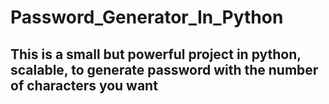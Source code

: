 <html lang="en">
<head>
    <meta charset="UTF-8">
    <meta name="viewport" content="width=device-width, initial-scale=1.0">
</head>
<body>
    <h1>Password_Generator_In_Python</h1>
  <h2> This is a small but powerful project in python, scalable, to generate password with the number of characters you want </h2>
</body>
</html>

